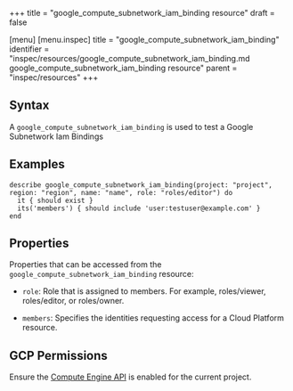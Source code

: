 +++
title = "google_compute_subnetwork_iam_binding resource"
draft = false

[menu]
  [menu.inspec]
    title = "google_compute_subnetwork_iam_binding"
    identifier = "inspec/resources/google_compute_subnetwork_iam_binding.md google_compute_subnetwork_iam_binding resource"
    parent = "inspec/resources"
+++


## Syntax
A `google_compute_subnetwork_iam_binding` is used to test a Google Subnetwork Iam Bindings

## Examples
```
describe google_compute_subnetwork_iam_binding(project: "project", region: "region", name: "name", role: "roles/editor") do
  it { should exist }
  its('members') { should include 'user:testuser@example.com' }
end
```


## Properties
Properties that can be accessed from the `google_compute_subnetwork_iam_binding` resource:

  * `role`: Role that is assigned to members. For example, roles/viewer, roles/editor, or roles/owner.

  * `members`: Specifies the identities requesting access for a Cloud Platform resource.


## GCP Permissions

Ensure the [Compute Engine API](https://console.cloud.google.com/apis/library/compute.googleapis.com/) is enabled for the current project.
